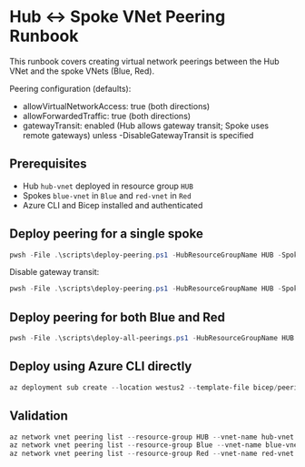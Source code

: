 # Hub <-> Spoke VNet Peering Runbook

This runbook covers creating virtual network peerings between the Hub VNet and the spoke VNets (Blue, Red).

Peering configuration (defaults):

- allowVirtualNetworkAccess: true (both directions)
- allowForwardedTraffic: true (both directions)
- gatewayTransit: enabled (Hub allows gateway transit; Spoke uses remote gateways) unless -DisableGatewayTransit is specified

## Prerequisites

- Hub `hub-vnet` deployed in resource group `HUB`
- Spokes `blue-vnet` in `Blue` and `red-vnet` in `Red`
- Azure CLI and Bicep installed and authenticated

## Deploy peering for a single spoke

```powershell
pwsh -File .\scripts\deploy-peering.ps1 -HubResourceGroupName HUB -SpokeResourceGroupName Blue -SpokeVnetName blue-vnet
```

Disable gateway transit:

```powershell
pwsh -File .\scripts\deploy-peering.ps1 -HubResourceGroupName HUB -SpokeResourceGroupName Blue -SpokeVnetName blue-vnet -DisableGatewayTransit
```

## Deploy peering for both Blue and Red

```powershell
pwsh -File .\scripts\deploy-all-peerings.ps1 -HubResourceGroupName HUB -BlueResourceGroupName Blue -RedResourceGroupName Red
```

## Deploy using Azure CLI directly

```powershell
az deployment sub create --location westus2 --template-file bicep/peering/connect-spoke-to-hub.bicep --parameters hubResourceGroupName=HUB spokeResourceGroupName=Blue spokeVnetName=blue-vnet hubVnetName=hub-vnet
```

## Validation

```powershell
az network vnet peering list --resource-group HUB --vnet-name hub-vnet -o table
az network vnet peering list --resource-group Blue --vnet-name blue-vnet -o table
az network vnet peering list --resource-group Red --vnet-name red-vnet -o table
```
